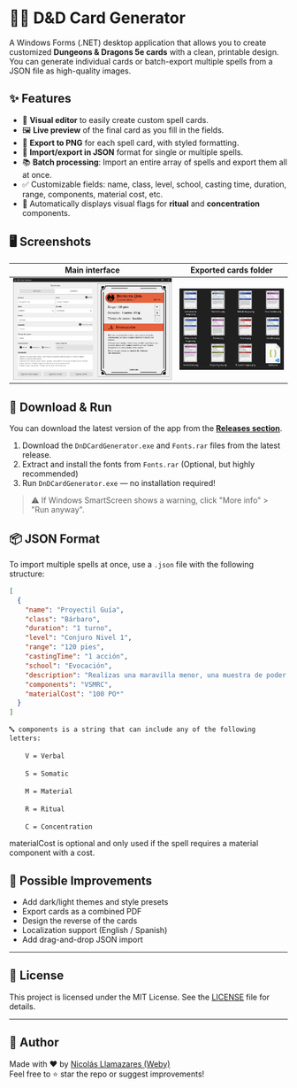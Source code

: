 # 🧙‍♂️ D&D Card Generator

A Windows Forms (.NET) desktop application that allows you to create customized **Dungeons & Dragons 5e cards** with a clean, printable design.  
You can generate individual cards or batch-export multiple spells from a JSON file as high-quality images.

## ✨ Features

- 🧪 **Visual editor** to easily create custom spell cards.
- 🖼️ **Live preview** of the final card as you fill in the fields.
- 📁 **Export to PNG** for each spell card, with styled formatting.
- 🔁 **Import/export in JSON** format for single or multiple spells.
- 📚 **Batch processing**: Import an entire array of spells and export them all at once.
- ✅ Customizable fields: name, class, level, school, casting time, duration, range, components, material cost, etc.
- 🎨 Automatically displays visual flags for **ritual** and **concentration** components.

## 🖥️ Screenshots

| Main interface | Exported cards folder |
|----------------|------------------------|
| ![App Screenshot](assets/screenshot-app.png) | ![Cards Screenshot](assets/screenshot-exported-spells.png) |

## 🚀 Download & Run

You can download the latest version of the app from the **[Releases section](https://github.com/Webyven/dnd-spell-card-generator/releases)**.

1. Download the `DnDCardGenerator.exe` and `Fonts.rar` files from the latest release.
2. Extract and install the fonts from `Fonts.rar` (Optional, but highly recommended)
3. Run `DnDCardGenerator.exe` — no installation required!

> ⚠️ If Windows SmartScreen shows a warning, click "More info" > "Run anyway".

## 📦 JSON Format

To import multiple spells at once, use a `.json` file with the following structure:

```json
[
  {
    "name": "Proyectil Guía",
    "class": "Bárbaro",
    "duration": "1 turno",
    "level": "Conjuro Nivel 1",
    "range": "120 pies",
    "castingTime": "1 acción",
    "school": "Evocación",
    "description": "Realizas una maravilla menor, una muestra de poder sobrenatural...",
    "components": "VSMRC",
    "materialCost": "100 PO*"
  }
]
```

    🔤 components is a string that can include any of the following letters:

        V = Verbal

        S = Somatic

        M = Material

        R = Ritual

        C = Concentration

materialCost is optional and only used if the spell requires a material component with a cost.

## 📌 Possible Improvements

- Add dark/light themes and style presets
- Export cards as a combined PDF
- Design the reverse of the cards
- Localization support (English / Spanish)
- Add drag-and-drop JSON import

---

## 📄 License

This project is licensed under the MIT License. See the [LICENSE](LICENSE) file for details.

---

## 👤 Author

Made with ❤️ by [Nicolás Llamazares (Weby)](https://www.linkedin.com/in/llamazares-nicolas)  
Feel free to ⭐ star the repo or suggest improvements!
